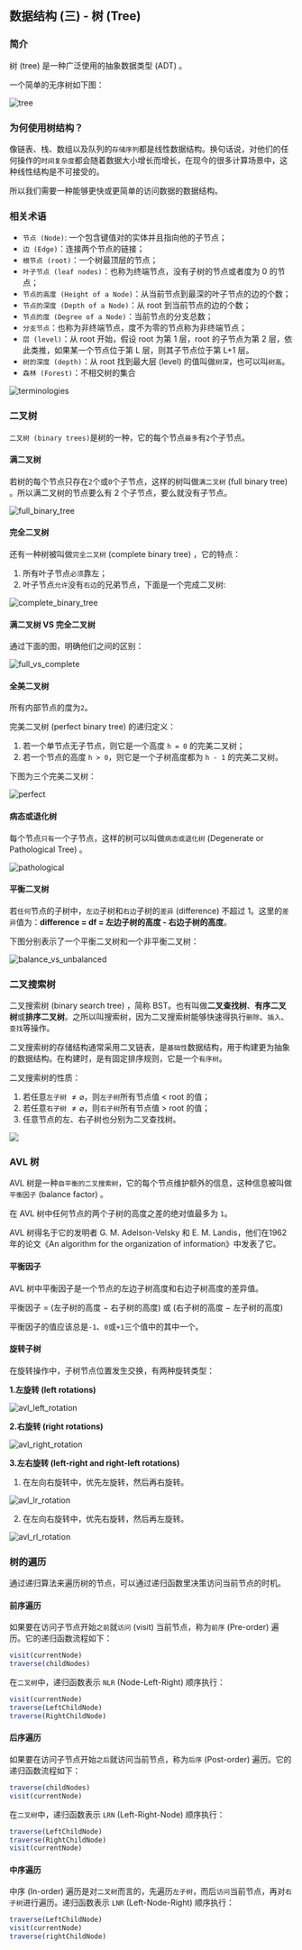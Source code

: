 ## 数据结构 (三) - 树 (Tree)  
### 简介

树 (tree) 是一种广泛使用的抽象数据类型 (ADT) 。

一个简单的无序树如下图：

![tree](tree.svg)

### 为何使用树结构？

像链表、栈、数组以及队列的`存储序列`都是线性数据结构。换句话说，对他们的任何操作的`时间复杂度`都会随着数据大小增长而增长，在现今的很多计算场景中，这种线性结构是不可接受的。

所以我们需要一种能够更快或更简单的访问数据的数据结构。

### 相关术语

* `节点 (Node)`: 一个包含键值对的实体并且指向他的子节点；
* `边 (Edge)`：连接两个节点的链接；
* `根节点 (root)`：一个树最顶层的节点；
* `叶子节点 (leaf nodes)`：也称为终端节点，没有子树的节点或者度为 0 的节点；
* `节点的高度 (Height of a Node)`：从当前节点到最深的叶子节点的边的个数；
* `节点的深度 (Depth of a Node)`：从 root 到当前节点的边的个数；
* `节点的度 (Degree of a Node)`：当前节点的分支总数；
* `分支节点`：也称为非终端节点，度不为零的节点称为非终端节点；
* `层 (level)`：从 root 开始，假设 root 为第 1 层，root 的子节点为第 2 层，依此类推，如果某一个节点位于第 L 层，则其子节点位于第 L+1 层。
* `树的深度 (depth)`：从 root 找到最大层 (level) 的值叫做`树深`，也可以叫`树高`。
* `森林 (Forest)`：不相交树的集合

![terminologies](terminologies.svg)

### 二叉树

`二叉树 (binary trees)`是树的一种，它的每个节点`最多`有`2`个子节点。

#### 满二叉树

若树的每个节点只存在`2`个或`0`个子节点，这样的树叫做`满二叉树` (full binary tree) 。所以满二叉树的节点要么有 2 个子节点，要么就没有子节点。

![full_binary_tree](full_binary_tree.svg)

#### 完全二叉树

还有一种树被叫做`完全二叉树` (complete binary tree) ，它的特点：

1. 所有叶子节点`必须`靠左；
2. 叶子节点`允许`没有`右边`的兄弟节点，下面是一个完成二叉树:

![complete_binary_tree](complete_binary_tree.svg)

#### 满二叉树 VS 完全二叉树

通过下面的图，明确他们之间的区别：

![full_vs_complete](full_vs_complete.svg)

#### 全美二叉树

所有内部节点的度为`2`。

完美二叉树 (perfect binary tree) 的递归定义：

1. 若一个单节点无子节点，则它是一个高度 `h = 0` 的完美二叉树；
2. 若一个节点的高度 `h > 0`，则它是一个子树高度都为 `h - 1` 的完美二叉树。

下图为三个完美二叉树：

![perfect](perfect.svg)

#### 病态或退化树

每个节点`只有`一个子节点，这样的树可以叫做`病态或退化树` (Degenerate or Pathological Tree) 。

![pathological](pathological.svg)

#### 平衡二叉树

若`任何`节点的子树中，`左边`子树和`右边`子树的`差异` (difference) 不超过 1。这里的`差异`值为：**difference = df = 左边子树的高度 - 右边子树的高度**。

下图分别表示了一个平衡二叉树和一个非平衡二叉树：

![balance_vs_unbalanced](balance_vs_unbalanced.svg)

### 二叉搜索树

二叉搜索树 (binary search tree) ，简称 BST。也有叫做**二叉查找树**、**有序二叉树**或**排序二叉树**。之所以叫搜索树，因为二叉搜索树能够快速得执行`删除`、`插入`、`查找`等操作。

二叉搜索树的存储结构通常采用二叉链表，是`基础性`数据结构，用于构建更为抽象的数据结构。在构建时，是有固定排序规则，它是一个`有序树`。

二叉搜索树的性质：

1. 若任意`左子树` $\neq \varnothing$，则`左子树`所有节点值 $<$ root 的值；
2. 若任意`右子树` $\neq \varnothing$，则`右子树`所有节点值 $>$ root 的值；
3. 任意节点的左、右子树也分别为二叉查找树。

<image src="bst-vs-not-bst.webp" style="max-width:600px">

### AVL 树

AVL 树是一种`自平衡的二叉搜索树`，它的每个节点维护额外的信息，这种信息被叫做`平衡因子` (balance factor) 。

在 AVL 树中任何节点的两个子树的高度之差的绝对值最多为 `1`。

AVL 树得名于它的发明者 G. M. Adelson-Velsky 和 E. M. Landis，他们在1962年的论文《An algorithm for the organization of information》中发表了它。

#### 平衡因子

AVL 树中平衡因子是一个节点的左边子树高度和右边子树高度的差异值。

平衡因子 = (左子树的高度 $-$ 右子树的高度) 或 (右子树的高度 $-$ 左子树的高度)

平衡因子的值应该总是`-1`、`0`或`+1`三个值中的其中一个。

#### 旋转子树

在旋转操作中，子树节点位置发生交换，有两种旋转类型：

**1.左旋转 (left rotations)**

![avl_left_rotation](avl_left_rotation.svg)

**2.右旋转 (right rotations)**

![avl_right_rotation](avl_right_rotation.svg)

**3.左右旋转 (left-right and right-left rotations)**

1. 在左向右旋转中，优先左旋转，然后再右旋转。

![avl_lr_rotation](avl_lr_rotation.svg)

2. 在左向右旋转中，优先右旋转，然后再左旋转。

![avl_rl_rotation](avl_rl_rotation.svg)

### 树的遍历

通过递归算法来遍历树的节点，可以通过递归函数里决策访问当前节点的时机。

#### 前序遍历

如果要在访问子节点开始`之前`就`访问` (visit) 当前节点，称为`前序` (Pre-order) 遍历。它的递归函数流程如下：

``` ts
visit(currentNode)
traverse(childNodes)
```

在`二叉树`中，递归函数表示 `NLR` (Node-Left-Right) 顺序执行：

``` ts
visit(currentNode)
traverse(LeftChildNode)
traverse(RightChildNode)
```

#### 后序遍历

如果要在访问子节点开始`之后`就访问当前节点，称为`后序` (Post-order) 遍历。它的递归函数流程如下：

``` ts
traverse(childNodes)
visit(currentNode)
```

在`二叉树`中，递归函数表示 `LRN` (Left-Right-Node) 顺序执行：

``` ts
traverse(LeftChildNode)
traverse(RightChildNode)
visit(currentNode)
```

#### 中序遍历

中序 (In-order) 遍历是对`二叉树`而言的，先遍历`左子树`，而后`访问`当前节点，再对`右子树`进行遍历。递归函数表示 `LNR` (Left-Node-Right) 顺序执行：

```ts
traverse(LeftChildNode)
visit(currentNode)
traverse(rightChildNode)
```
